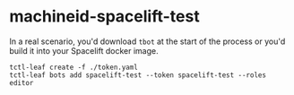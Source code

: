 # machineid-spacelift-test

In a real scenario, you'd download `tbot` at the start of the process or you'd
build it into your Spacelift docker image.

```
tctl-leaf create -f ./token.yaml
tctl-leaf bots add spacelift-test --token spacelift-test --roles editor
```